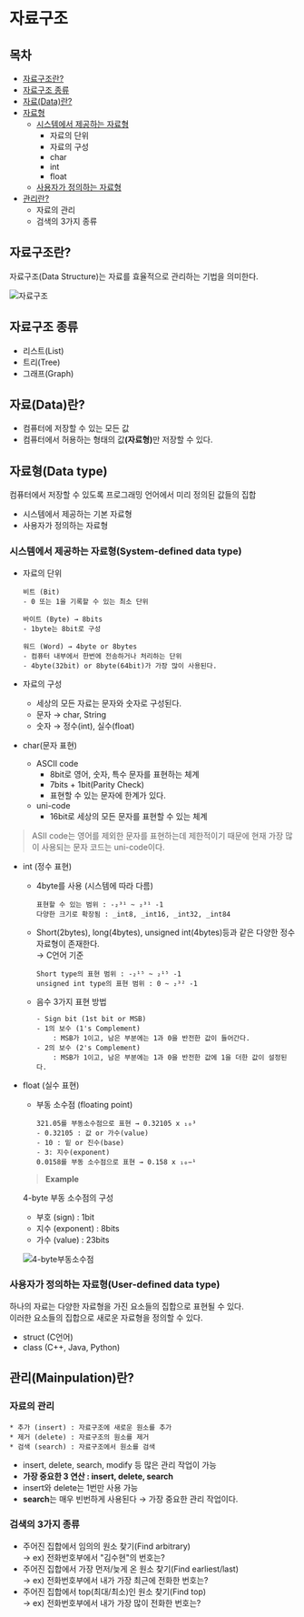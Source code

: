 # 자료구조

## 목차
* [자료구조란?](https://github.com/elilly00/TIL/blob/main/Data%20Structure/00.%EC%9E%90%EB%A3%8C%EA%B5%AC%EC%A1%B0.md#%EC%9E%90%EB%A3%8C%EA%B5%AC%EC%A1%B0%EB%9E%80)
* [자료구조 종류](https://github.com/elilly00/TIL/blob/main/Data%20Structure/00.%EC%9E%90%EB%A3%8C%EA%B5%AC%EC%A1%B0.md#%EC%9E%90%EB%A3%8C%EA%B5%AC%EC%A1%B0-%EC%A2%85%EB%A5%98)
* [자료(Data)란?](https://github.com/elilly00/TIL/blob/main/Data%20Structure/00.%EC%9E%90%EB%A3%8C%EA%B5%AC%EC%A1%B0.md#%EC%9E%90%EB%A3%8Cdata%EB%9E%80)
* [자료형](https://github.com/elilly00/TIL/blob/main/Data%20Structure/00.%EC%9E%90%EB%A3%8C%EA%B5%AC%EC%A1%B0.md#%EC%9E%90%EB%A3%8C%ED%98%95data-type)
    * [시스템에서 제공하는 자료형](https://github.com/elilly00/TIL/blob/main/Data%20Structure/00.%EC%9E%90%EB%A3%8C%EA%B5%AC%EC%A1%B0.md#%EC%8B%9C%EC%8A%A4%ED%85%9C%EC%97%90%EC%84%9C-%EC%A0%9C%EA%B3%B5%ED%95%98%EB%8A%94-%EC%9E%90%EB%A3%8C%ED%98%95system-defined-data-type)
        * 자료의 단위
        * 자료의 구성
        * char
        * int 
        * float
    * [사용자가 정의하는 자료형](https://github.com/elilly00/TIL/blob/main/Data%20Structure/00.%EC%9E%90%EB%A3%8C%EA%B5%AC%EC%A1%B0.md#%EC%82%AC%EC%9A%A9%EC%9E%90%EA%B0%80-%EC%A0%95%EC%9D%98%ED%95%98%EB%8A%94-%EC%9E%90%EB%A3%8C%ED%98%95user-defined-data-type)
* [관리란?](https://github.com/elilly00/TIL/blob/main/Data%20Structure/00.%EC%9E%90%EB%A3%8C%EA%B5%AC%EC%A1%B0.md#%EA%B4%80%EB%A6%ACmainpulation%EB%9E%80)
    * 자료의 관리
    * 검색의 3가지 종류


## 자료구조란?

자료구조(Data Structure)는 자료를 효율적으로 관리하는 기법을 의미한다.

![자료구조](https://user-images.githubusercontent.com/90914001/153979469-c483da64-ffe8-4212-8e44-e80365d18c43.PNG)
## 자료구조 종류

* 리스트(List)
* 트리(Tree)
* 그래프(Graph)

## 자료(Data)란?

* 컴퓨터에 저장할 수 있는 모든 값
* 컴퓨터에서 허용하는 형태의 값<b>(자료형)</b>만 저장할 수 있다.

## 자료형(Data type)

컴퓨터에서 저장할 수 있도록 프로그래밍 언어에서 미리 정의된 값들의 집합

* 시스템에서 제공하는 기본 자료형
* 사용자가 정의하는 자료형

### 시스템에서 제공하는 자료형(System-defined data type)

* 자료의 단위
    ```
    비트 (Bit)
    - 0 또는 1을 기록할 수 있는 최소 단위

    바이트 (Byte) → 8bits
    - 1byte는 8bit로 구성

    워드 (Word) → 4byte or 8bytes
    - 컴퓨터 내부에서 한번에 전송하거나 처리하는 단위
    - 4byte(32bit) or 8byte(64bit)가 가장 많이 사용된다. 
    ```

* 자료의 구성
    * 세상의 모든 자료는 문자와 숫자로 구성된다.
    * 문자 → char, String
    * 숫자 → 정수(int), 실수(float)

* char(문자 표현)
    * ASCII code 
        * 8bit로 영어, 숫자, 특수 문자를 표현하는 체계
        * 7bits + 1bit(Parity Check)
        * 표현할 수 있는 문자에 한계가 있다.
    * uni-code
        * 16bit로 세상의 모든 문자를 표현할 수 있는 체계

> ASII code는 영어를 제외한 문자를 표현하는데 제한적이기 때문에 현재 가장 많이 사용되는 문자 코드는 uni-code이다. 

* int (정수 표현)
    * 4byte를 사용 (시스템에 따라 다름)
        ```
        표현할 수 있는 범위 : -₂³¹ ~ ₂³¹ -1
        다양한 크기로 확장됨 : _int8, _int16, _int32, _int84
        ```
    * Short(2bytes), long(4bytes), unsigned int(4bytes)등과 같은 다양한 정수 자료형이 존재한다. <br/>→ C언어 기준
        ```
        Short type의 표현 범위 : -₂¹⁵ ~ ₂¹⁵ -1
        unsigned int type의 표현 범위 : 0 ~ ₂³² -1
        ```
    * 음수 3가지 표현 방법
        ```
        - Sign bit (1st bit or MSB)
        - 1의 보수 (1's Complement) 
            : MSB가 1이고, 남은 부분에는 1과 0을 반전한 값이 들어간다.
        - 2의 보수 (2's Complement) 
            : MSB가 1이고, 남은 부분에는 1과 0을 반전한 값에 1을 더한 값이 설정된다.
        ```
* float (실수 표현)
    * 부동 소수점 (floating point)
        ```
        321.05를 부동소수점으로 표현 → 0.32105 x ₁₀³
        - 0.32105 : 값 or 가수(value)
        - 10 : 밑 or 진수(base)
        - 3: 지수(exponent)
        0.0158를 부동 소수점으로 표현 → 0.158 x ₁₀−¹
        ```
    > <b>Example</b> 

    4-byte 부동 소수점의 구성
    
    * 부호 (sign) : 1bit
    * 지수 (exponent) : 8bits
    * 가수 (value) : 23bits
    
    ![4-byte부동소수점](https://user-images.githubusercontent.com/90914001/153979545-2c00055a-8c1c-4c9c-bde9-cb0475e14fab.PNG)

### 사용자가 정의하는 자료형(User-defined data type)

하나의 자료는 다양한 자료형을 가진 요소들의 집합으로 표현될 수 있다. <br/>
이러한 요소들의 집합으로 새로운 자료형을 정의할 수 있다.

* struct (C언어)
* class (C++, Java, Python)

## 관리(Mainpulation)란?

### 자료의 관리
```
* 추가 (insert) : 자료구조에 새로운 원소를 추가
* 제거 (delete) : 자료구조의 원소를 제거
* 검색 (search) : 자료구조에서 원소를 검색
```

* insert, delete, search, modify 등 많은 관리 작업이 가능
* <b>가장 중요한 3 연산 : insert, delete, search </b>
* insert와 delete는 1번만 사용 가능
* <b>search</b>는 매우 빈번하게 사용된다 → 가장 중요한 관리 작업이다. 

### 검색의 3가지 종류

* 주어진 집합에서 임의의 원소 찾기(Find arbitrary) <br/>
→ ex) 전화번호부에서 "김수현"의 번호는?
* 주어진 집합에서 가장 먼저/늦게 온 원소 찾기(Find earliest/last) <br/>
→ ex) 전화번호부에서 내가 가장 최근에 전화한 번호는?
* 주어진 집합에서 top(최대/최소)인 원소 찾기(Find top) <br/>
→ ex) 전화번호부에서 내가 가장 많이 전화한 번호는?
